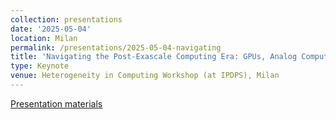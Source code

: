 ```yaml
---
collection: presentations
date: '2025-05-04'
location: Milan
permalink: /presentations/2025-05-04-navigating
title: 'Navigating the Post-Exascale Computing Era: GPUs, Analog Computing, and AI'
type: Keynote
venue: Heterogeneity in Computing Workshop (at IPDPS), Milan
---
```


[Presentation materials](https://hcw-ipdps.org/)
